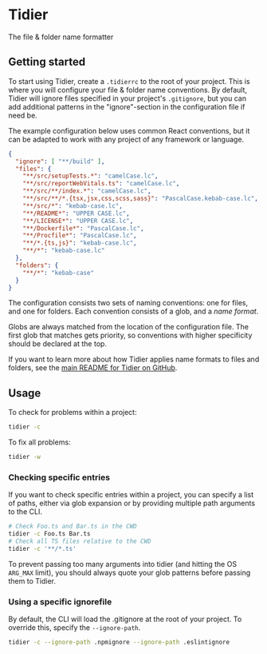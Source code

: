 # Tidier

The file & folder name formatter

## Getting started

To start using Tidier, create a `.tidierrc` to the root of your project.
This is where you will configure your file & folder name conventions.
By default, Tidier will ignore files specified in your project's `.gitignore`,
but you can add additional patterns in the "ignore"-section in the configuration file if need be.

The example configuration below uses common React conventions,
but it can be adapted to work with any project of any framework or language.

```json
{
  "ignore": [ "**/build" ],
  "files": {
    "**/src/setupTests.*": "camelCase.lc",
    "**/src/reportWebVitals.ts": "camelCase.lc",
    "**/src/**/index.*": "camelCase.lc",
    "**/src/**/*.{tsx,jsx,css,scss,sass}": "PascalCase.kebab-case.lc",
    "**/src/*": "kebab-case.lc",
    "**/README*": "UPPER CASE.lc",
    "**/LICENSE*": "UPPER CASE.lc",
    "**/Dockerfile*": "PascalCase.lc",
    "**/Procfile*": "PascalCase.lc",
    "**/*.{ts,js}": "kebab-case.lc",
    "**/*": "kebab-case.lc"
  },
  "folders": {
    "**/*": "kebab-case"
  }
}
```

The configuration consists two sets of naming conventions: one for files, and one for folders.
Each convention consists of a glob, and a _name format_.

Globs are always matched from the location of the configuration file. 
The first glob that matches gets priority, so conventions with higher specificity should be declared at the top.

If you want to learn more about how Tidier applies name formats to files and folders,
see the [main README for Tidier on GitHub](https://github.com/mausworks/tidier#tidier--names).

## Usage

To check for problems within a project:

```sh
tidier -c
```

To fix all problems:

```sh
tidier -w
```

### Checking specific entries

If you want to check specific entries within a project, 
you can specify a list of paths, either via glob expansion or by providing multiple path arguments to the CLI.

```sh
# Check Foo.ts and Bar.ts in the CWD
tidier -c Foo.ts Bar.ts
# Check all TS files relative to the CWD
tidier -c '**/*.ts'
```

To prevent passing too many arguments into tidier (and hitting the OS `ARG_MAX` limit),
you should always quote your glob patterns before passing them to Tidier.

### Using a specific ignorefile

By default, the CLI will load the .gitignore at the root of your project.
To override this, specify the `--ignore-path`.

```sh
tidier -c --ignore-path .npmignore --ignore-path .eslintignore
```
